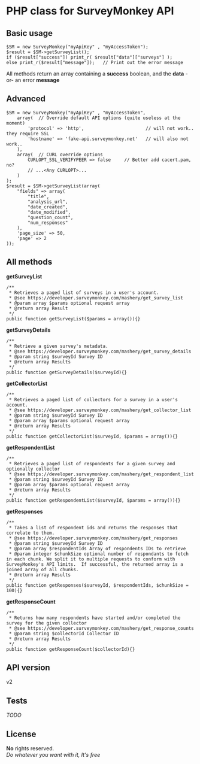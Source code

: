 PHP class for SurveyMonkey API
==============================


Basic usage
----
```
$SM = new SurveyMonkey("myApiKey" , "myAccessToken");
$result = $SM->getSurveyList();
if ($result["success"]) print_r( $result["data"]["surveys"] );
else print_r($result["message"]);   // Print out the error message
```

All methods return an array containing a **success** boolean, and the **data** -or- an error **message**

Advanced
----
```
$SM = new SurveyMonkey("myApiKey" , "myAccessToken", 
    array(  // Override default API options (quite useless at the moment)
        'protocol' => 'http',                       // will not work.. they require SSL
        'hostname' => 'fake-api.surveymonkey.net'   // will also not work..
    ), 
    array(  // CURL override options
        CURLOPT_SSL_VERIFYPEER => false     // Better add cacert.pam, no?
        // ...<Any CURLOPT>...
    )
);
$result = $SM->getSurveyList(array(
    "fields" => array(
        "title",
        "analysis_url",
        "date_created",
        "date_modified",
        "question_count",
        "num_responses"
    ),
    'page_size' => 50,
    'page' => 2
));
```

All methods
----

**getSurveyList**
```
/**
 * Retrieves a paged list of surveys in a user's account.
 * @see https://developer.surveymonkey.com/mashery/get_survey_list
 * @param array $params optional request array
 * @return array Result
 */
public function getSurveyList($params = array()){}
```

**getSurveyDetails**
```
/**
 * Retrieve a given survey's metadata.
 * @see https://developer.surveymonkey.com/mashery/get_survey_details
 * @param string $surveyId Survey ID
 * @return array Results
 */
public function getSurveyDetails($surveyId){}
```

**getCollectorList**
```
/**
 * Retrieves a paged list of collectors for a survey in a user's account.
 * @see https://developer.surveymonkey.com/mashery/get_collector_list
 * @param string $surveyId Survey ID
 * @param array $params optional request array
 * @return array Results
 */
public function getCollectorList($surveyId, $params = array()){}
```

**getRespondentList**
```
/**
 * Retrieves a paged list of respondents for a given survey and optionally collector
 * @see https://developer.surveymonkey.com/mashery/get_respondent_list
 * @param string $surveyId Survey ID
 * @param array $params optional request array
 * @return array Results
 */
public function getRespondentList($surveyId, $params = array()){}
```

**getResponses**
```
/**
 * Takes a list of respondent ids and returns the responses that correlate to them.
 * @see https://developer.surveymonkey.com/mashery/get_responses
 * @param string $surveyId Survey ID
 * @param array $respondentIds Array of respondents IDs to retrieve
 * @param integer $chunkSize optional number of respondants to fetch in each chunk. We split it to multiple requests to conform with SurveyMonkey's API limits.  If successful, the returned array is a joined array of all chunks.
 * @return array Results
 */
public function getResponses($surveyId, $respondentIds, $chunkSize = 100){}
```

**getResponseCount**
```
/**
 * Returns how many respondents have started and/or completed the survey for the given collector
 * @see https://developer.surveymonkey.com/mashery/get_response_counts
 * @param string $collectorId Collector ID
 * @return array Results
 */
public function getResponseCount($collectorId){}
```

API version
-----------
v2


Tests
-----
*TODO*


License
----
**No** rights reserved.  
*Do whatever you want with it,  It's free*
